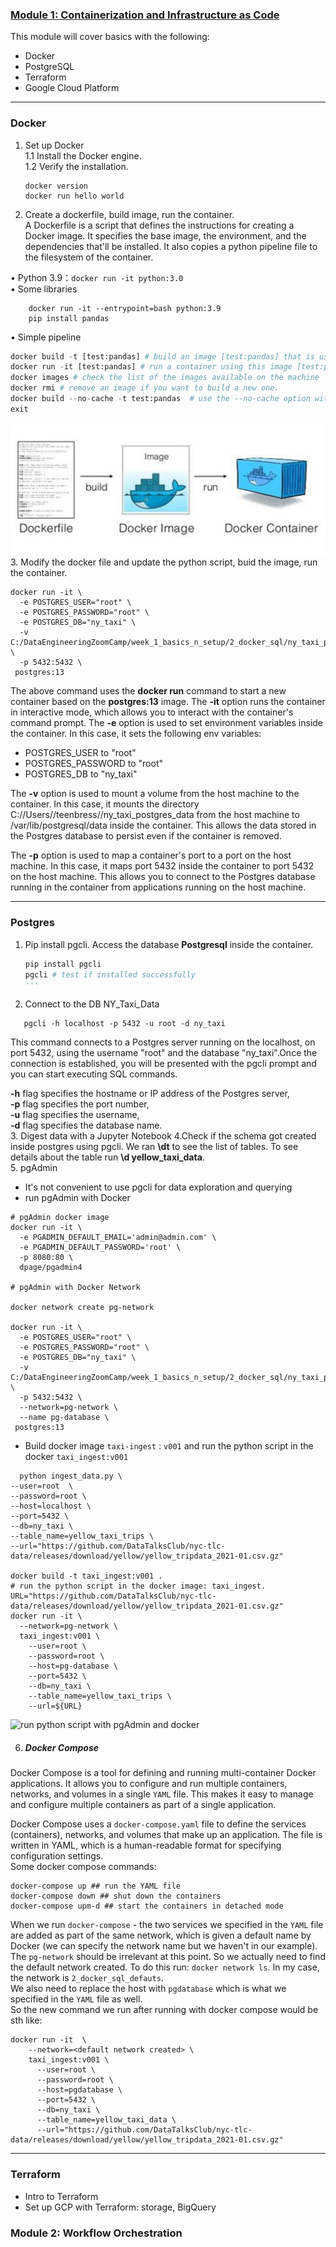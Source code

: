 ### [Module 1: Containerization and Infrastructure as Code](https://github.com/teenbress/DataEngineeringZoomCamp/tree/main/01-docker-terraform)
This module will cover basics with the following:
+ Docker
+ PostgreSQL
+ Terraform
+ Google Cloud Platform
____________________________________________

### Docker 
1. Set up Docker  
   1.1 Install the Docker engine.  
   1.2 Verify the installation.
   ```
   docker version
   docker run hello world
   ```
2. Create a dockerfile, build image, run the container.    
  A Dockerfile is a script that defines the instructions for creating a Docker image. It specifies the base image, the environment, and the dependencies that'll be installed. It also copies a python pipeline file to the filesystem of the container.

   
•	Python 3.9：`docker run -it python:3.0`  
•	Some libraries  
```
	docker run -it --entrypoint=bash python:3.9 
	pip install pandas
```  
•	Simple pipeline
```py
docker build -t [test:pandas] # build an image [test:pandas] that is used to run a container 
docker run -it [test:pandas] # run a container using this image [test:pandas] with optional parameters input
docker images # check the list of the images available on the machine
docker rmi # remove an image if you want to build a new one.
docker build --no-cache -t test:pandas  # use the --no-cache option with the docker build command to force a new build and ignore the cache
exit 
```
![docker](https://github.com/teenbress/DataEngineeringZoomCamp/blob/main/images/docker.png)
3. Modify the docker file and update the python script, buid the image, run the container.   
```
docker run -it \
  -e POSTGRES_USER="root" \
  -e POSTGRES_PASSWORD="root" \
  -e POSTGRES_DB="ny_taxi" \
  -v C:/DataEngineeringZoomCamp/week_1_basics_n_setup/2_docker_sql/ny_taxi_postgres_data:/var/lib/postgresql/data  \
  -p 5432:5432 \
 postgres:13
```
The above command uses the **docker run** command to start a new container based on the **postgres:13** image. The **-it** option runs the container in interactive mode, which allows you to interact with the container's command prompt. The **-e** option is used to set environment variables inside the container. In this case, it sets the following env variables:
+ POSTGRES_USER to "root"
+ POSTGRES_PASSWORD to "root"
+ POSTGRES_DB to "ny_taxi"   

The **-v** option is used to mount a volume from the host machine to the container. In this case, it mounts the directory C://Users//teenbress//ny_taxi_postgres_data from the host machine to /var/lib/postgresql/data inside the container. This allows the data stored in the Postgres database to persist even if the container is removed.   
   
The **-p** option is used to map a container's port to a port on the host machine. In this case, it maps port 5432 inside the container to port 5432 on the host machine. This allows you to connect to the Postgres database running in the container from applications running on the host machine.  
_____________________________
### Postgres
1. Pip install pgcli. Access the database **Postgresql** inside the container.
   ```py
   pip install pgcli
   pgcli # test if installed successfully
   '''
2. Connect to the DB NY_Taxi_Data
```
   pgcli -h localhost -p 5432 -u root -d ny_taxi
```
This command connects to a Postgres server running on the localhost, on port 5432, using the username "root" and the database "ny_taxi".Once the connection is established, you will be presented with the pgcli prompt and you can start executing SQL commands.    

**-h** flag specifies the hostname or IP address of the Postgres server,   
**-p** flag specifies the port number,   
**-u** flag specifies the username,   
**-d** flag specifies the database name.   
3. Digest data with a Jupyter Notebook
4.Check if the schema got created inside postgres using pgcli. 
We ran **\dt** to see the list of tables. To see details about the table run **\d yellow_taxi_data**.   
5. pgAdmin
   + It's not convenient to use pgcli for data exploration and querying
   + run pgAdmin with Docker
```
# pgAdmin docker image
docker run -it \
  -e PGADMIN_DEFAULT_EMAIL='admin@admin.com' \
  -e PGADMIN_DEFAULT_PASSWORD='root' \
  -p 8080:80 \
  dpage/pgadmin4

# pgAdmin with Docker Network

docker network create pg-network

docker run -it \
  -e POSTGRES_USER="root" \
  -e POSTGRES_PASSWORD="root" \
  -e POSTGRES_DB="ny_taxi" \
  -v C:/DataEngineeringZoomCamp/week_1_basics_n_setup/2_docker_sql/ny_taxi_postgres_data:/var/lib/postgresql/data  \
  -p 5432:5432 \
  --network=pg-network \
  --name pg-database \
 postgres:13
```
+ Build docker image `taxi-ingest：v001` and run the python script in the docker `taxi_ingest:v001`   
```
  python ingest_data.py \
--user=root  \
--password=root \
--host=localhost \
--port=5432 \
--db=ny_taxi \
--table_name=yellow_taxi_trips \
--url="https://github.com/DataTalksClub/nyc-tlc-data/releases/download/yellow/yellow_tripdata_2021-01.csv.gz"

docker build -t taxi_ingest:v001 .
# run the python script in the docker image: taxi_ingest. 
URL="https://github.com/DataTalksClub/nyc-tlc-data/releases/download/yellow/yellow_tripdata_2021-01.csv.gz"
docker run -it \
  --network=pg-network \
  taxi_ingest:v001 \
    --user=root \
    --password=root \
    --host=pg-database \
    --port=5432 \
    --db=ny_taxi \
    --table_name=yellow_taxi_trips \
    --url=${URL}
  ```
![run python script with pgAdmin and docker ](https://github.com/teenbress/DataEngineeringZoomCamp/blob/main/images/docker%20with%20python%20script.png)   

6. ##### Docker Compose
 Docker Compose is a tool for defining and running multi-container Docker applications. It allows you to configure and run multiple containers, networks, and volumes in a single `YAML` file. This makes it easy to manage and configure multiple containers as part of a single application.    

Docker Compose uses a `docker-compose.yaml` file to define the services (containers), networks, and volumes that make up an application. The file is written in YAML, which is a human-readable format for specifying configuration settings.   
Some docker compose commands:
```
docker-compose up ## run the YAML file
docker-compose down ## shut down the containers
docker-compose upm-d ## start the containers in detached mode
```
When we run `docker-compose` - the two services we specified in the `YAML` file are added as part of the same network, which is given a default name by Docker (we can specify the network name but we haven't in our example). The `pg-network` should be irrelevant at this point. So we actually need to find the default network created. To do this run:
`docker network ls`. In my case, the network is `2_docker_sql_defauts`.  
We also need to replace the host with `pgdatabase` which is what we specified in the `YAML` file as well.  
So the new command we run after running with docker compose would be sth like:
```
docker run -it  \
    --network=<default network created> \
    taxi_ingest:v001 \
      --user=root \
      --password=root \
      --host=pgdatabase \
      --port=5432 \
      --db=ny_taxi \
      --table_name=yellow_taxi_data \
      --url="https://github.com/DataTalksClub/nyc-tlc-data/releases/download/yellow/yellow_tripdata_2021-01.csv.gz"

```
____________________
### Terraform
+ Intro to Terraform
+ Set up GCP with Terraform: storage, BigQuery

### Module 2: Workflow Orchestration

